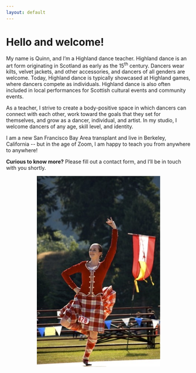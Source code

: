 ```yaml
---
layout: default
---
```



# Hello and welcome!

My name is Quinn, and I’m a Highland dance teacher. Highland dance is an art form originating in Scotland as early as the 15<sup>th</sup> century. Dancers wear kilts, velvet jackets, and other accessories, and dancers of all genders are welcome. Today, Highland dance is typically showcased at Highland games, where dancers compete as individuals. Highland dance is also often included in local performances for Scottish cultural events and community events.

As a teacher, I strive to create a body-positive space in which dancers can connect with each other, work toward the goals that they set for themselves, and grow as a dancer, individual, and artist. In my studio, I welcome dancers of any age, skill level, and identity.

I am a new San Francisco Bay Area transplant and live in Berkeley, California -- but in the age of Zoom, I am happy to teach you from anywhere to anywhere!

**Curious to know more?** Please fill out a contact form, and I’ll be in touch with you shortly.

<p align="center">
  <img src="images/026.jpg" alt="red kilt">
  </p>
